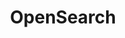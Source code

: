 ---
draft: false
title: OpenSearch
content:
  id: opensearch
  name: OpenSearch
  website: https://opensearch.org/
  short_description: Open source distributed and RESTful search engine.
---